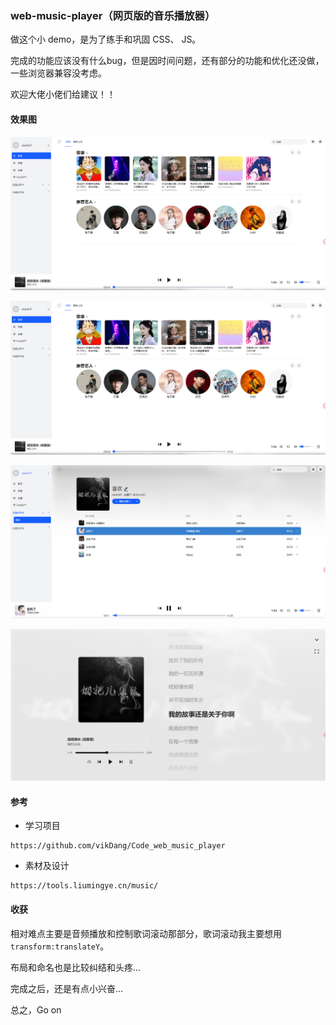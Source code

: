 ### web-music-player（网页版的音乐播放器）
做这个小 demo，是为了练手和巩固 CSS、 JS。

完成的功能应该没有什么bug，但是因时间问题，还有部分的功能和优化还没做，一些浏览器兼容没考虑。

欢迎大佬小佬们给建议！！



#### 效果图

![image-20230426134610969](README.assets/image-20230426134610969-16824887447611.png)

![image-20230426134610969](README.assets/image-20230426134610969.png)







![image-20230426134759674](README.assets/image-20230426134759674.png)



![image-20230426134723530](README.assets/image-20230426134723530.png)



#### 参考

- 学习项目

```
https://github.com/vikDang/Code_web_music_player
```

- 素材及设计

```
https://tools.liumingye.cn/music/
```





#### 收获

相对难点主要是音频播放和控制歌词滚动那部分，歌词滚动我主要想用 `transform:translateY`。

布局和命名也是比较纠结和头疼...

完成之后，还是有点小兴奋...

总之，Go on















